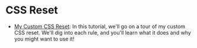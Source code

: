 # CSS Reset

- [My Custom CSS Reset](https://www.joshwcomeau.com/css/custom-css-reset/): In this tutorial, we'll go on a tour of my custom CSS reset. We'll dig into each rule, and you'll learn what it does and why you might want to use it!
